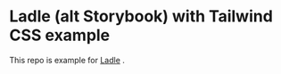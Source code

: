 # Ladle (alt Storybook) with Tailwind CSS example

This repo is example for [Ladle](https://ladle.dev/) .
